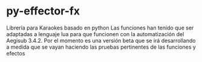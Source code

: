 # py-effector-fx
Librería para Karaokes basado en python
Las funciones han tenido que ser adaptadas a lenguaje lua para que funcionen con la automatización del Aegisub 3.4.2.
Por el momento es una versión beta que se irá desarrollando a medida que se vayan haciendo las pruebas pertinentes de las funciones y efectos
